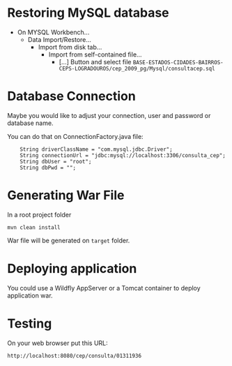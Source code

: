 # Restoring MySQL database

* On MYSQL Workbench...
    * Data Import/Restore...
        * Import from disk tab...
            * Import from self-contained file...
                * [...] Button and select file ```BASE-ESTADOS-CIDADES-BAIRROS-CEPS-LOGRADOUROS/cep_2009_pg/Mysql/consultacep.sql```

# Database Connection

Maybe you would like to adjust your connection, user and password or database name.

You can do that on ConnectionFactory.java file:

```
	String driverClassName = "com.mysql.jdbc.Driver";
	String connectionUrl = "jdbc:mysql://localhost:3306/consulta_cep";
	String dbUser = "root";
	String dbPwd = "";
```

# Generating War File

In a root project folder
```
mvn clean install
```
War file will be generated on ```target``` folder.

# Deploying application

You could use a Wildfly AppServer or a Tomcat container to deploy application war.

# Testing

On your web browser put this URL:

```http://localhost:8080/cep/consulta/01311936```
